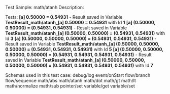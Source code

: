 Test Sample: math/atanh
Description: 

Tests:
	**[a] 0.50000 = 0.54931** - Result saved in Variable **TestResult_math/atanh_[a] 0.50000 = 0.54931** with Id **1**
	**[a] (0.50000, 0.50000) = (0.54931, 0.54931)** - Result saved in Variable **TestResult_math/atanh_[a] (0.50000, 0.50000) = (0.54931, 0.54931)** with Id **3**
	**[a] (0.50000, 0.50000, 0.50000) = (0.54931, 0.54931, 0.54931)** - Result saved in Variable **TestResult_math/atanh_[a] (0.50000, 0.50000, 0.50000) = (0.54931, 0.54931, 0.54931)** with Id **5**
	**[a] (0.50000, 0.50000, 0.50000, 0.50000) = (0.54931, 0.54931, 0.54931, 0.54931)** - Result saved in Variable **TestResult_math/atanh_[a] (0.50000, 0.50000, 0.50000, 0.50000) = (0.54931, 0.54931, 0.54931, 0.54931)** with Id **7**

Schemas used in this test case:
	debug/log
	event/onStart
	flow/branch
	flow/sequence
	math/abs
	math/atanh
	math/dot
	math/gt
	math/lt
	math/normalize
	math/sub
	pointer/set
	variable/get
	variable/set
